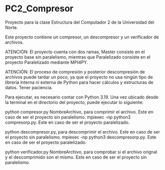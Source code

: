 # PC2_Compresor
Proyecto para la clase Estructura del Computador 2 de la Universidad del Norte. 

Este proyecto contiene un compresor, un descompresor y un verificador de archivos.

ATENCIÓN: El proyecto cuenta con dos ramas, Master consiste en el proyecto base sin paralelismo, mientras que Paralelizado consiste en el proyecto Paralelizado mediante MPI4PY. 

ATENCIÓN: El proceso de compresión y posterior descompresión de archivos puede tardar un poco, ya que el proyecto no usa ningún tipo de librería interna ni externa de Python para hacer cálculos y estructuras de datos. Tener paciencia. 

Para ejecutar, es necesario contar con Python 3.19.
Una vez ubicado desde la terminal en el directorio del proyecto, puede ejecutar lo siguiente:

python compresor.py NombreArchivo, para comprimir el archivo. Este en caso de ser el proyecto sin paralelismo. 
mpiexec -np <numberofproccesses> python3 compresorp.py. Este en caso de ser el proyecto paralelizado. 

python descompresor.py, para descomprimir el archivo. Este en caso de ser el proyecto sin paralelismo. 
mpiexec -np <numberofproccesses> python3 descompresorp.py. Este en caso de ser el proyecto paralelizado. 

python verificador.py NombreArchivo, para comprobar si el archivo orignal y el descomprimido son el mismo. Este en caso de ser el proyecto sin paralelismo. 

